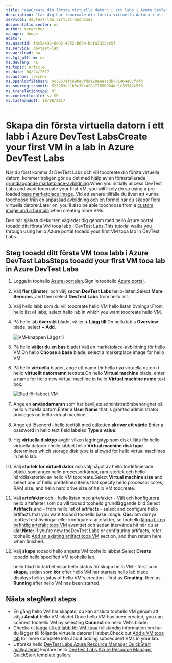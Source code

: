 ```yaml
---
title: "aaaCreate din första virtuella datorn i ett labb i Azure DevTest Labs | Microsoft Docs"
description: "Lär dig hur toocreate din första virtuella datorn i ett labb i Azure DevTest Labs"
services: devtest-lab,virtual-machines
documentationcenter: na
author: tomarcher
manager: douge
editor: 
ms.assetid: fbc5a438-6e02-4952-b654-b8fa7322ae5f
ms.service: devtest-lab
ms.workload: na
ms.tgt_pltfrm: na
ms.devlang: na
ms.topic: article
ms.date: 04/24/2017
ms.author: tarcher
ms.openlocfilehash: 4c3257efca9be6fdd190eaac1db731464e07fcfd
ms.sourcegitcommit: 523283cc1b3c37c428e77850964dc1c33742c5f0
ms.translationtype: MT
ms.contentlocale: sv-SE
ms.lasthandoff: 10/06/2017
---
```

# <a name="create-your-first-vm-in-a-lab-in-azure-devtest-labs"></a><span data-ttu-id="34d56-103">Skapa din första virtuella datorn i ett labb i Azure DevTest Labs</span><span class="sxs-lookup"><span data-stu-id="34d56-103">Create your first VM in a lab in Azure DevTest Labs</span></span>

<span data-ttu-id="34d56-104">När du först komma åt DevTest Labs och vill toocreate din första virtuella datorn, kommer troligen gör du det med hjälp av en förinstallerade [grundläggande marketplace-avbildning](devtest-lab-configure-marketplace-images.md).</span><span class="sxs-lookup"><span data-stu-id="34d56-104">When you initially access DevTest Labs and want toocreate your first VM, you will likely do so using a pre-loaded [base marketplace image](devtest-lab-configure-marketplace-images.md).</span></span> <span data-ttu-id="34d56-105">Vid ett senare tillfälle du även att kunna toochoose från en [anpassad avbildning och en formel](devtest-lab-add-vm.md) när du skapar flera virtuella datorer.</span><span class="sxs-lookup"><span data-stu-id="34d56-105">Later on, you'll also be able toochoose from a [custom image and a formula](devtest-lab-add-vm.md) when creating more VMs.</span></span> 

<span data-ttu-id="34d56-106">Den här självstudiekursen vägleder dig genom med hello Azure portal tooadd ditt första VM tooa labb i DevTest Labs.</span><span class="sxs-lookup"><span data-stu-id="34d56-106">This tutorial walks you through using hello Azure portal tooadd your first VM tooa lab in DevTest Labs.</span></span>

## <a name="steps-tooadd-your-first-vm-tooa-lab-in-azure-devtest-labs"></a><span data-ttu-id="34d56-107">Steg tooadd ditt första VM tooa labb i Azure DevTest Labs</span><span class="sxs-lookup"><span data-stu-id="34d56-107">Steps tooadd your first VM tooa lab in Azure DevTest Labs</span></span>
1. <span data-ttu-id="34d56-108">Logga in toohello [Azure-portalen](http://go.microsoft.com/fwlink/p/?LinkID=525040).</span><span class="sxs-lookup"><span data-stu-id="34d56-108">Sign in toohello [Azure portal](http://go.microsoft.com/fwlink/p/?LinkID=525040).</span></span>
1. <span data-ttu-id="34d56-109">Välj **fler tjänster**, och välj sedan **DevTest Labs** hello-listan.</span><span class="sxs-lookup"><span data-stu-id="34d56-109">Select **More Services**, and then select **DevTest Labs** from hello list.</span></span>
1. <span data-ttu-id="34d56-110">Välj hello labb som du vill toocreate hello VM hello listan övningar.</span><span class="sxs-lookup"><span data-stu-id="34d56-110">From hello list of labs, select hello lab in which you want toocreate hello VM.</span></span>  
1. <span data-ttu-id="34d56-111">På hello lab **översikt** bladet väljer **+ Lägg till**.</span><span class="sxs-lookup"><span data-stu-id="34d56-111">On hello lab's **Overview** blade, select **+ Add**.</span></span>  

    ![VM-knappen Lägg till](./media/devtest-lab-add-vm/devtestlab-home-blade-add-vm.png)

1. <span data-ttu-id="34d56-113">På hello **väljer du en bas** bladet Välj en marketplace-avbildning för hello VM.</span><span class="sxs-lookup"><span data-stu-id="34d56-113">On hello **Choose a base** blade, select a marketplace image for hello VM.</span></span>
1. <span data-ttu-id="34d56-114">På hello **virtuella** bladet, ange ett namn för hello nya virtuella datorn i hello **virtuellt datornamn** textruta.</span><span class="sxs-lookup"><span data-stu-id="34d56-114">On hello **Virtual machine** blade, enter a name for hello new virtual machine in hello **Virtual machine name** text box.</span></span>

    ![Blad för labbet VM](./media/devtest-lab-add-vm/devtestlab-lab-add-first-vm.png)

1. <span data-ttu-id="34d56-116">Ange en **användarnamn** som har beviljats administratörsbehörighet på hello virtuella datorn.</span><span class="sxs-lookup"><span data-stu-id="34d56-116">Enter a **User Name** that is granted administrator privileges on hello virtual machine.</span></span>  
1. <span data-ttu-id="34d56-117">Ange ett lösenord i hello textfält med etiketten **skriver ett värde**.</span><span class="sxs-lookup"><span data-stu-id="34d56-117">Enter a password in hello text field labeled **Type a value**.</span></span>
1. <span data-ttu-id="34d56-118">Hej **virtuella disktyp** avgör vilken lagringstyp som disk tillåts för hello virtuella datorer i hello labbet.</span><span class="sxs-lookup"><span data-stu-id="34d56-118">hello **Virtual machine disk type** determines which storage disk type is allowed for hello virtual machines in hello lab.</span></span>
1. <span data-ttu-id="34d56-119">Välj **storlek för virtuell dator** och välj något av hello fördefinierade objekt som anger hello processorkärnor, ram-storlek och hello hårddiskstorlek av hello VM toocreate.</span><span class="sxs-lookup"><span data-stu-id="34d56-119">Select **Virtual machine size** and select one of hello predefined items that specify hello processor cores, RAM size, and hello hard drive size of hello VM toocreate.</span></span>
1. <span data-ttu-id="34d56-120">Välj **artefakter** och - hello listan med artefakter - Välj och konfigurera hello artefakter som du vill tooadd toohello grundläggande bild.</span><span class="sxs-lookup"><span data-stu-id="34d56-120">Select **Artifacts** and - from hello list of artifacts - select and configure hello artifacts that you want tooadd toohello base image.</span></span>
    <span data-ttu-id="34d56-121">**Obs:** om du nya tooDevTest övningar eller konfigurera artefakter, se toohello [lägga till en befintlig artefakt tooa VM](./devtest-lab-add-vm.md#add-an-existing-artifact-to-a-vm) avsnittet och sedan återvända hit när du är klar.</span><span class="sxs-lookup"><span data-stu-id="34d56-121">**Note:** If you're new tooDevTest Labs or configuring artifacts, refer toohello [Add an existing artifact tooa VM](./devtest-lab-add-vm.md#add-an-existing-artifact-to-a-vm) section, and then return here when finished.</span></span>
1. <span data-ttu-id="34d56-122">Välj **skapa** tooadd hello angetts VM toohello labbet.</span><span class="sxs-lookup"><span data-stu-id="34d56-122">Select **Create** tooadd hello specified VM toohello lab.</span></span>

   <span data-ttu-id="34d56-123">hello blad för labbet visar hello status för skapa hello VM - först som **skapa**, sedan som **kör** efter hello VM har startats.</span><span class="sxs-lookup"><span data-stu-id="34d56-123">hello lab blade displays hello status of hello VM's creation - first as **Creating**, then as **Running** after hello VM has been started.</span></span>

## <a name="next-steps"></a><span data-ttu-id="34d56-124">Nästa steg</span><span class="sxs-lookup"><span data-stu-id="34d56-124">Next steps</span></span>
* <span data-ttu-id="34d56-125">En gång hello VM har skapats, du kan ansluta toohello VM genom att välja **Anslut** hello VM-bladet.</span><span class="sxs-lookup"><span data-stu-id="34d56-125">Once hello VM has been created, you can connect toohello VM by selecting **Connect** on hello VM's blade.</span></span>
* <span data-ttu-id="34d56-126">Checka ut [lägga till ett labb för VM-tooa](devtest-lab-add-vm.md) fullständig information om hur du lägger till följande virtuella datorer i labbet.</span><span class="sxs-lookup"><span data-stu-id="34d56-126">Check out [Add a VM tooa lab](devtest-lab-add-vm.md) for more complete info about adding subsequent VMs in your lab.</span></span>
* <span data-ttu-id="34d56-127">Utforska hello [DevTest Labs Azure Resource Manager QuickStart mallgalleriet](https://github.com/Azure/azure-devtestlab/tree/master/ARMTemplates).</span><span class="sxs-lookup"><span data-stu-id="34d56-127">Explore hello [DevTest Labs Azure Resource Manager QuickStart template gallery](https://github.com/Azure/azure-devtestlab/tree/master/ARMTemplates).</span></span>
